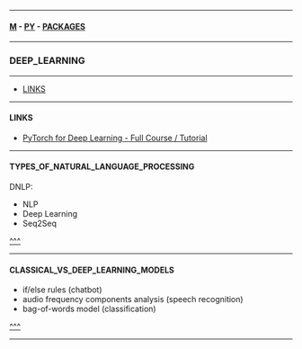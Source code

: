 
---

#### [M](https://github.com/ttltrk/TTT/blob/master/menu.md) - [PY](https://github.com/ttltrk/TTT/blob/master/PY/PY.md) - [PACKAGES](https://github.com/ttltrk/TTT/blob/master/PY/PACKAGES/PACKAGES.md)

---

### DEEP_LEARNING

---

* [LINKS](#LINKS)

---

#### LINKS

* [PyTorch for Deep Learning - Full Course / Tutorial](https://www.youtube.com/watch?v=GIsg-ZUy0MY)

---

#### TYPES_OF_NATURAL_LANGUAGE_PROCESSING

DNLP:
  - NLP
  - Deep Learning
  - Seq2Seq  

[^^^](#DEEP_LEARNING)

---

#### CLASSICAL_VS_DEEP_LEARNING_MODELS

- if/else rules (chatbot)
- audio frequency components analysis (speech recognition)
- bag-of-words model (classification)

[^^^](#DEEP_LEARNING)

---
